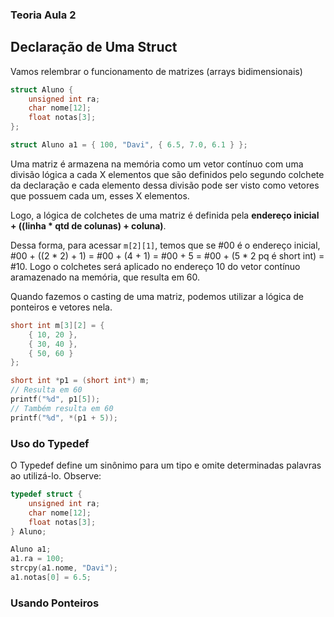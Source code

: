 ### Teoria Aula 2

## Declaração de Uma Struct 
Vamos relembrar o funcionamento de matrizes (arrays bidimensionais)
~~~ c
struct Aluno {
    unsigned int ra;
    char nome[12];
    float notas[3];
};

struct Aluno a1 = { 100, "Davi", { 6.5, 7.0, 6.1 } };
~~~
  
Uma matriz é armazena na memória como um vetor contínuo com uma divisão lógica a cada X elementos que são definidos pelo segundo colchete da declaração e cada elemento dessa divisão pode ser visto como vetores que possuem cada um, esses X elementos.
  
Logo, a lógica de colchetes de uma matriz é definida pela **endereço inicial + ((linha * qtd de colunas) + coluna)**.
  
Dessa forma, para acessar `m[2][1]`, temos que se #00 é o endereço inicial, #00 + ((2 * 2) + 1) = #00 + (4 + 1) = #00 + 5 = #00 + (5 * 2 pq é short int) = #10. Logo o colchetes será aplicado no endereço 10 do vetor contínuo aramazenado na memória, que resulta em 60.
 
Quando fazemos o casting de uma matriz, podemos utilizar a lógica de ponteiros e vetores nela.
~~~ c
short int m[3][2] = {
    { 10, 20 },
    { 30, 40 },
    { 50, 60 }
};

short int *p1 = (short int*) m;
// Resulta em 60
printf("%d", p1[5]);
// Também resulta em 60
printf("%d", *(p1 + 5));
~~~

### Uso do Typedef
O Typedef define um sinônimo para um tipo e omite determinadas palavras ao utilizá-lo. Observe:
~~~ c
typedef struct {
    unsigned int ra;
    char nome[12];
    float notas[3];
} Aluno;

Aluno a1;
a1.ra = 100;
strcpy(a1.nome, "Davi");
a1.notas[0] = 6.5; 
~~~
  
### Usando Ponteiros